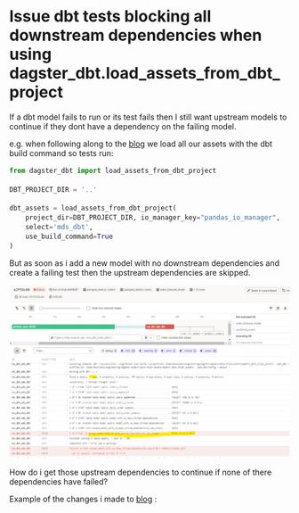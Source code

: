 # Issue dbt tests blocking all downstream dependencies when using dagster_dbt.load_assets_from_dbt_project

If a dbt model fails to run or its test fails then I still want upstream models to continue if they dont have a dependency on the failing model.

e.g. when following along to the [blog](https://dagster.io/blog/software-defined-assets) we load all our assets with the dbt build command so tests run:

```python
from dagster_dbt import load_assets_from_dbt_project

DBT_PROJECT_DIR = '..'

dbt_assets = load_assets_from_dbt_project(
    project_dir=DBT_PROJECT_DIR, io_manager_key="pandas_io_manager",
    select='mds_dbt',
    use_build_command=True
)
```

But as soon as i add a new model with no downstream dependencies and create a failing test then the upstream dependencies are skipped.

![example of issue](./static/example-dbt-test-failing-dagster.PNG)

How do i get those upstream dependencies to continue if none of there dependencies have failed?

Example of the changes i made to [blog](https://dagster.io/blog/software-defined-assets) : 